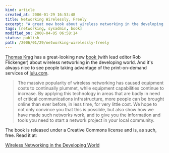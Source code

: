 ```yaml
---
kind: article
created_at: 2006-01-29 16:53:48
title: Networking Wirelessly, Freely
excerpt: "A great new book about wireless networking in the developing world"
tags: [networking, sysadmin, book]
modified_on: 2008-04-05 06:58:14
status: publish 
path: /2006/01/29/networking-wirelessly-freely
---
```


<a href="http://multiplicity.dk/2006/01/wireless-networking-in-the-developing-world/">Thomas Krag</a> has a great-looking new <a href="http://wndw.net/news.html">book </a>(with lead editor Rob Flickenger) about wireless networking in the developing world. And it's always nice to see people taking advantage of the print-on-demand services of <a href="http://www.lulu.com">lulu.com</a>. 


<blockquote class="large">
The massive popularity of wireless networking has caused equipment costs to continually plummet, while equipment capabilities continue to increase. By applying this technology in areas that are badly in need of critical communications infrastructure, more people can be brought online than ever before, in less time, for very little cost. We hope to not only convince you that this is possible, but also show how we have made such networks work, and to give you the information and tools you need to start a network project in your local community.</blockquote>


The book is released under a Creative Commons license and is, as such, free. Read it at: 

<a href="http://wndw.net/news.html">Wireless Networking in the Developing World</a>
